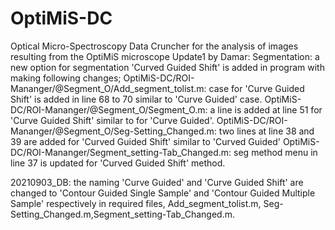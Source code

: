 # OptiMiS-DC
Optical Micro-Spectroscopy Data Cruncher for the analysis of images resulting from the OptiMiS microscope
Update1 by Damar: Segmentation: a new option for segmentation 'Curved Guided Shift' is added in program with making following changes;
OptiMiS-DC/ROI-Mananger/@Segment_O/Add_segment_tolist.m: case for 'Curve Guided Shift' is added in line 68 to 70 similar to 'Curve Guided' case.
OptiMiS-DC/ROI-Mananger/@Segment_O/Segment_O.m: a line is added at line 51 for 'Curve Guided Shift' similar to for 'Curve Guided'.
OptiMiS-DC/ROI-Mananger/@Segment_O/Seg-Setting_Changed.m: two lines at line 38 and 39 are added for 'Curved Guided Shift' similar to 'Curved Guided'
OptiMiS-DC/ROI-Mananger/Segment_setting-Tab_Changed.m: seg method menu in line 37 is updated for 'Curved Guided Shift' method.

20210903_DB: the naming 'Curve Guided' and 'Curve Guided Shift' are changed to 'Contour Guided Single Sample' and 'Contour Guided Multiple Sample' respectively
in required files, Add_segment_tolist.m, Seg-Setting_Changed.m,Segment_setting-Tab_Changed.m.
